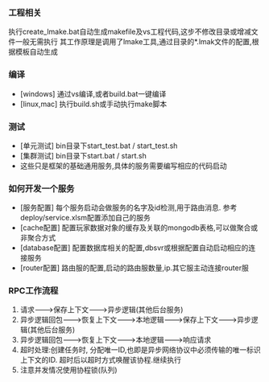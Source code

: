 
### 工程相关
执行create_lmake.bat自动生成makefile及vs工程代码,这步不修改目录或增减文件一般无需执行
其工作原理是调用了lmake工具,通过目录的*.lmak文件的配置,根据模板自动生成

###  编译
  - [windows] 通过vs编译,或者build.bat一键编译
  - [linux,mac] 执行build.sh或手动执行make脚本

###  测试
  - [单元测试] bin目录下start_test.bat / start_test.sh
  - [集群测试] bin目录下start.bat / start.sh
  - 这些只是框架的基础通用服务,具体的服务需要编写相应的代码启动

###  如何开发一个服务
  - [服务配置]  每个服务启动会做服务的名字及id检测,用于路由消息.
               参考deploy/service.xlsm配置添加自己的服务
  - [cache配置]    配置玩家数据对象的缓存及关联的mongodb表格,可以做聚合或非聚合方式
  - [database配置] 配置数据库相关的配置,dbsvr或根据配置自动启动相应的连接服务
  - [router配置]   路由服的配置,启动的路由服数量,ip.其它服主动连接router服

### RPC工作流程
   1. 请求--->保存上下文--->异步逻辑(其他后台服务)
   2. 异步逻辑回包--->恢复上下文--->本地逻辑--->保存上下文--->异步逻辑(其他后台服务) 
   3. 异步逻辑回包--->恢复上下文--->本地逻辑--->响应请求
   4. 超时处理:创建任务时, 分配唯一ID,也即是异步网络协议中必须传输的唯一标识上下文的ID. 
      超时后以超时方式唤醒该协程.继续执行
   5. 注意并发情况使用协程锁(队列)


